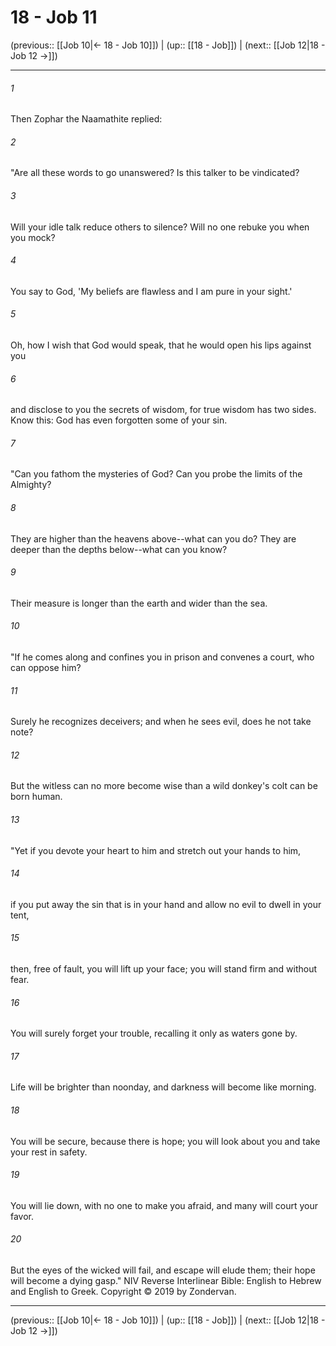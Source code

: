 # 18 - Job 11

(previous:: [[Job 10|← 18 - Job 10]]) | (up:: [[18 - Job]]) | (next:: [[Job 12|18 - Job 12 →]])

***


###### 1 
Then Zophar the Naamathite replied: 

###### 2 
"Are all these words to go unanswered? Is this talker to be vindicated? 

###### 3 
Will your idle talk reduce others to silence? Will no one rebuke you when you mock? 

###### 4 
You say to God, 'My beliefs are flawless and I am pure in your sight.' 

###### 5 
Oh, how I wish that God would speak, that he would open his lips against you 

###### 6 
and disclose to you the secrets of wisdom, for true wisdom has two sides. Know this: God has even forgotten some of your sin. 

###### 7 
"Can you fathom the mysteries of God? Can you probe the limits of the Almighty? 

###### 8 
They are higher than the heavens above--what can you do? They are deeper than the depths below--what can you know? 

###### 9 
Their measure is longer than the earth and wider than the sea. 

###### 10 
"If he comes along and confines you in prison and convenes a court, who can oppose him? 

###### 11 
Surely he recognizes deceivers; and when he sees evil, does he not take note? 

###### 12 
But the witless can no more become wise than a wild donkey's colt can be born human. 

###### 13 
"Yet if you devote your heart to him and stretch out your hands to him, 

###### 14 
if you put away the sin that is in your hand and allow no evil to dwell in your tent, 

###### 15 
then, free of fault, you will lift up your face; you will stand firm and without fear. 

###### 16 
You will surely forget your trouble, recalling it only as waters gone by. 

###### 17 
Life will be brighter than noonday, and darkness will become like morning. 

###### 18 
You will be secure, because there is hope; you will look about you and take your rest in safety. 

###### 19 
You will lie down, with no one to make you afraid, and many will court your favor. 

###### 20 
But the eyes of the wicked will fail, and escape will elude them; their hope will become a dying gasp." NIV Reverse Interlinear Bible: English to Hebrew and English to Greek. Copyright © 2019 by Zondervan.

***

(previous:: [[Job 10|← 18 - Job 10]]) | (up:: [[18 - Job]]) | (next:: [[Job 12|18 - Job 12 →]])
